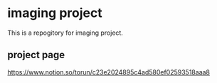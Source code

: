 # imaging project
This is a repogitory for imaging project.

## project page
https://www.notion.so/torun/c23e2024895c4ad580ef02593518aaa8
